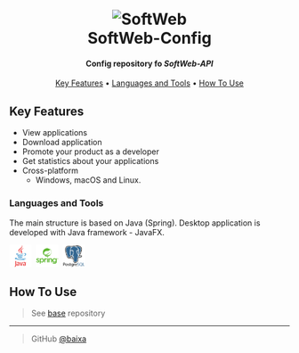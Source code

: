 <h1 align="center">
  <br>
  <img src="https://i.ibb.co/3S7K4tL/logo.png" alt="SoftWeb" width="200">
  <br>
  SoftWeb-Config
  <br>
</h1>

<h4 align="center">Config repository fo <i>SoftWeb-API</i></h4>

<p align="center">
  <a href="#key-features">Key Features</a> •
  <a href="#languages-and-tools">Languages and Tools</a> •
  <a href="#how-to-use">How To Use</a>
</p>

## Key Features

* View applications
* Download application
* Promote your product as a developer
* Get statistics about your applications
* Cross-platform
    - Windows, macOS and Linux.

### Languages and Tools

The main structure is based on Java (Spring). Desktop application is developed with Java framework - JavaFX.

<div>
  <img src="https://github.com/devicons/devicon/blob/master/icons/java/java-original-wordmark.svg" title="Java" alt="Java" width="40" height="40"/>&nbsp;
  <img src="https://github.com/devicons/devicon/blob/master/icons/spring/spring-original-wordmark.svg" title="Spring" alt="Spring" width="40" height="40"/>&nbsp;
  <img src="https://github.com/devicons/devicon/blob/master/icons/postgresql/postgresql-original-wordmark.svg" title="PostgreSQL"  alt="PostgreSQL" width="40" height="40"/>&nbsp;
</div>

## How To Use

> See [base](https://github.com/baixa/softweb-api) repository

---

> GitHub [@baixa](https://github.com/baixa)

